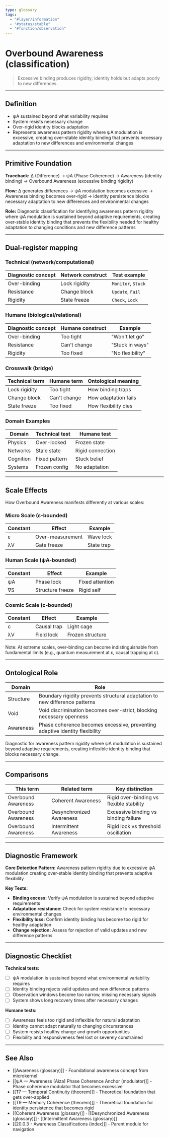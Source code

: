 ```yaml
---
type: glossary
tags:
  - "#layer/information"
  - "#status/stable"
  - "#function/observation"
---
```


# Overbound Awareness (classification)

> Excessive binding produces rigidity; identity holds but adapts poorly to new differences.

---

## Definition

- ψA sustained beyond what variability requires
- System resists necessary change
- Over-rigid identity blocks adaptation
- Represents awareness pattern rigidity where ψA modulation is excessive, creating over-stable identity binding that prevents necessary adaptation to new differences and environmental changes

---

## Primitive Foundation

**Traceback:** ∆ (Difference) → ψA (Phase Coherence) → Awareness (identity binding) → Overbound Awareness (excessive binding rigidity)

**Flow:** ∆ generates differences → ψA modulation becomes excessive → Awareness binding becomes over-rigid → identity persistence blocks necessary adaptation to new differences and environmental changes

**Role:** Diagnostic classification for identifying awareness pattern rigidity where ψA modulation is sustained beyond adaptive requirements, creating over-stable identity binding that prevents the flexibility needed for healthy adaptation to changing conditions and new difference patterns

---

## Dual‑register mapping

### Technical (network/computational)

| Diagnostic concept | Network construct | Test example |
|-------------------|------------------|--------------|
| Over-binding | Lock rigidity | `Monitor`, `Stuck` |
| Resistance | Change block | `Update`, `Fail` |
| Rigidity | State freeze | `Check`, `Lock` |

### Humane (biological/relational)

| Diagnostic concept | Humane construct | Example |
|-------------------|------------------|----------|
| Over-binding | Too tight | "Won't let go" |
| Resistance | Can't change | "Stuck in ways" |
| Rigidity | Too fixed | "No flexibility" |

### Crosswalk (bridge)

| Technical term | Humane term | Ontological meaning |
|---------------|-------------|-------------------|
| Lock rigidity | Too tight | How binding traps |
| Change block | Can't change | How adaptation fails |
| State freeze | Too fixed | How flexibility dies |

### Domain Examples

| Domain | Technical test | Humane test |
|--------|---------------|-------------|
| Physics | Over-locked | Frozen state |
| Networks | Stale state | Rigid connection |
| Cognition | Fixed pattern | Stuck belief |
| Systems | Frozen config | No adaptation |

---

## Scale Effects

How Overbound Awareness manifests differently at various scales:

### Micro Scale (ε-bounded)

| Constant | Effect | Example |
|----------|--------|---------|
| ε | Over-measurement | Wave lock |
| λV | Gate freeze | State trap |

### Human Scale (ψA-bounded)

| Constant | Effect | Example |
|----------|--------|---------|
| ψA | Phase lock | Fixed attention |
| ∇S | Structure freeze | Rigid self |

### Cosmic Scale (c-bounded)

| Constant | Effect | Example |
|----------|--------|---------|
| c | Causal trap | Light cage |
| λV | Field lock | Frozen structure |

Note: At extreme scales, over-binding can become indistinguishable from fundamental limits (e.g., quantum measurement at ε, causal trapping at c).

---

## Ontological Role

| Domain | Role |
|--------|------|
| Structure | Boundary rigidity prevents structural adaptation to new difference patterns |
| Void | Void discrimination becomes over-strict, blocking necessary openness |
| Awareness | Phase coherence becomes excessive, preventing adaptive identity flexibility |

Diagnostic for awareness pattern rigidity where ψA modulation is sustained beyond adaptive requirements, creating inflexible identity binding that blocks necessary change.

---

## Comparisons

| This term | Related term | Key distinction |
|-----------|-------------|----------------|
| Overbound Awareness | Coherent Awareness | Rigid over-binding vs flexible stability |
| Overbound Awareness | Desynchronized Awareness | Excessive binding vs binding failure |
| Overbound Awareness | Intermittent Awareness | Rigid lock vs threshold oscillation |

---

## Diagnostic Framework

**Core Detection Pattern:** Awareness pattern rigidity due to excessive ψA modulation creating over-stable identity binding that prevents adaptive flexibility

**Key Tests:**
- **Binding excess:** Verify ψA modulation is sustained beyond adaptive requirements
- **Adaptation resistance:** Check for system resistance to necessary environmental changes
- **Flexibility loss:** Confirm identity binding has become too rigid for healthy adaptation
- **Change rejection:** Assess for rejection of valid updates and new difference patterns

---

## Diagnostic Checklist

**Technical tests:**
- [ ] ψA modulation is sustained beyond what environmental variability requires
- [ ] Identity binding rejects valid updates and new difference patterns
- [ ] Observation windows become too narrow, missing necessary signals
- [ ] System shows long recovery times after necessary changes

**Humane tests:**
- [ ] Awareness feels too rigid and inflexible for natural adaptation
- [ ] Identity cannot adapt naturally to changing circumstances
- [ ] System resists healthy change and growth opportunities
- [ ] Flexibility and responsiveness feel lost or severely constrained

---

## See Also

- [[Awareness (glossary)]] - Foundational awareness concept from microkernel
- [[ψA — Awareness (Aiza) Phase Coherence Anchor (modulator)]] - Phase coherence modulator that becomes excessive
- [[T7 — Temporal Continuity (theorem)]] - Theoretical foundation that gets over-applied
- [[T9 — Memory Coherence (theorem)]] - Theoretical foundation for identity persistence that becomes rigid
- [[Coherent Awareness (glossary)]] · [[Desynchronized Awareness (glossary)]] · [[Intermittent Awareness (glossary)]]
- [[20.0.3 - Awareness Classifications (index)]] - Parent module for navigation